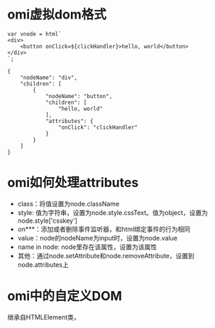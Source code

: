 # omi虚拟dom格式

```
var vnode = html`
<div>
    <button onClick=${clickHandler}>hello, world</button>
</div>
`;

{
    "nodeName": "div",
    "children": [
        {
            "nodeName": "button",
            "children": [
                "hello, world"
            ],
            "attributes": {
                "onClick": "clickHandler"
            }
        }
    ]
}

```

# omi如何处理attributes

- class：将值设置为node.className
- style: 值为字符串，设置为node.style.cssText。值为object，设置为node.style['csskey']
- on***：添加或者删除事件监听器，和html绑定事件的行为相同
- value：node的nodeName为input时，设置为node.value
- name in node: node里存在该属性，设置为该属性
- 其他：通过node.setAttribute和node.removeAttribute，设置到node.attributes上


# omi中的自定义DOM

继承自HTMLElement类，